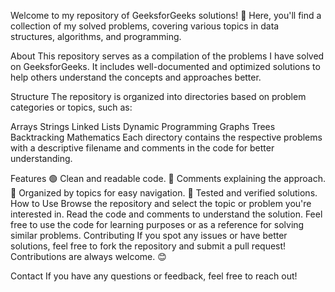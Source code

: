 Welcome to my repository of GeeksforGeeks solutions! 🚀
Here, you'll find a collection of my solved problems, covering various topics in data structures, algorithms, and programming.

About
This repository serves as a compilation of the problems I have solved on GeeksforGeeks. It includes well-documented and optimized solutions to help others understand the concepts and approaches better.

Structure
The repository is organized into directories based on problem categories or topics, such as:

Arrays
Strings
Linked Lists
Dynamic Programming
Graphs
Trees
Backtracking
Mathematics
Each directory contains the respective problems with a descriptive filename and comments in the code for better understanding.

Features
🟢 Clean and readable code.
📘 Comments explaining the approach.
📂 Organized by topics for easy navigation.
🧪 Tested and verified solutions.
How to Use
Browse the repository and select the topic or problem you're interested in.
Read the code and comments to understand the solution.
Feel free to use the code for learning purposes or as a reference for solving similar problems.
Contributing
If you spot any issues or have better solutions, feel free to fork the repository and submit a pull request! Contributions are always welcome. 😊

Contact
If you have any questions or feedback, feel free to reach out!

